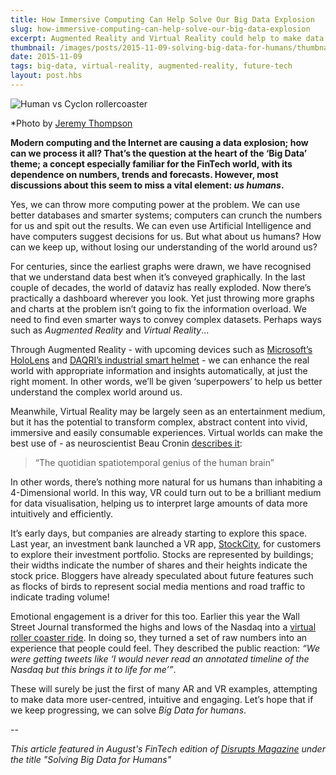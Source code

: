 ```yaml
---
title: How Immersive Computing Can Help Solve Our Big Data Explosion
slug: how-immersive-computing-can-help-solve-our-big-data-explosion
excerpt: Augmented Reality and Virtual Reality could help to make data more user-centred, intuitive and engaging.
thumbnail: /images/posts/2015-11-09-solving-big-data-for-humans/thumbnail-rollercoaster.jpg
date: 2015-11-09
tags: big-data, virtual-reality, augmented-reality, future-tech
layout: post.hbs
---
```


![Human vs Cyclon rollercoaster](/images/posts/2015-11-09-solving-big-data-for-humans/rollercoaster.jpg)

<p class="caption">*Photo by <a href="http://www.flickr.com/people/32916425@N04)">Jeremy Thompson</a></p>

**Modern computing and the Internet are causing a data explosion; how can we process it all? That’s the question at the
heart of the ‘Big Data’ theme; a concept especially familiar for the FinTech world, with its dependence on numbers,
trends and forecasts. However, most discussions about this seem to miss a vital element: _us humans_.**

Yes, we can throw more computing power at the problem. We can use better databases and smarter systems; computers can
crunch the numbers for us and spit out the results. We can even use Artificial Intelligence and have computers suggest
decisions for us. But what about us humans? How can we keep up, without losing our understanding of the world around us?

For centuries, since the earliest graphs were drawn, we have recognised that we understand data best when it’s conveyed
graphically. In the last couple of decades, the world of dataviz has really exploded. Now there’s practically a
dashboard wherever you look. Yet just throwing more graphs and charts at the problem isn’t going to fix the information
overload. We need to find even smarter ways to convey complex datasets. Perhaps ways such as _Augmented Reality_ and
_Virtual Reality_...

Through Augmented Reality - with upcoming devices such as [Microsoft’s HoloLens](https://www.microsoft.com/microsoft-hololens/en-us)
and [DAQRI’s industrial smart helmet](http://hardware.daqri.com/) - we can enhance the real world with appropriate
information and insights automatically, at just the right moment. In other words, we’ll be given ‘superpowers’ to help
us better understand the complex world around us.

Meanwhile, Virtual Reality may be largely seen as an entertainment medium, but it has the potential to transform
complex, abstract content into vivid, immersive and easily consumable experiences. Virtual worlds can make the best use
of - as neuroscientist Beau Cronin [describes it](https://medium.com/@beaucronin/the-oculus-rift-is-an-applied-neuroscience-powerhouse-512e3213f055):

> “The quotidian spatiotemporal genius of the human brain”

In other words, there’s nothing more natural for us humans than inhabiting a 4-Dimensional world. In this way, VR could
turn out to be a brilliant medium for data visualisation, helping us to interpret large amounts of data more intuitively
and efficiently.

It’s early days, but companies are already starting to explore this space. Last year, an investment bank launched a
VR app, [StockCity](https://www.fidelitylabs.com/content/stockcity-oculus-rift), for customers to explore their
investment portfolio. Stocks are represented by buildings; their widths indicate the number of shares and their heights
indicate the stock price. Bloggers have already speculated about future features such as flocks of birds to represent
social media mentions and road traffic to indicate trading volume!

Emotional engagement is a driver for this too. Earlier this year the Wall Street Journal transformed the highs and lows
of the Nasdaq into a [virtual roller coaster ride](http://graphics.wsj.com/3d-nasdaq/). In doing so, they turned a set
of raw numbers into an experience that people could feel. They described the public reaction: _“We were getting tweets
like ‘I would never read an annotated timeline of the Nasdaq but this brings it to life for me’”_.

These will surely be just the first of many AR and VR examples, attempting to make data more user-centred, intuitive
and engaging. Let’s hope that if we keep progressing, we can solve _Big Data for humans_.

--

_This article featured in August's FinTech edition of [Disrupts Magazine](http://www.disrupts.co.uk) under the title "Solving Big Data for Humans"_
